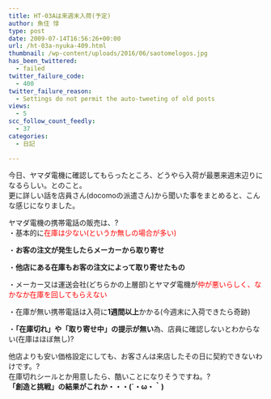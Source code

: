 ```yaml
---
title: HT-03Aは来週末入荷(予定)
author: 魚住 惇
type: post
date: 2009-07-14T16:56:26+00:00
url: /ht-03a-nyuka-409.html
thumbnail: /wp-content/uploads/2016/06/saotomelogos.jpg
has_been_twittered:
  - failed
twitter_failure_code:
  - 400
twitter_failure_reason:
  - Settings do not permit the auto-tweeting of old posts
views:
  - 5
scc_follow_count_feedly:
  - 37
categories:
  - 日記

---
```

今日、ヤマダ電機に確認してもらったところ、どうやら入荷が最悪来週末辺りになるらしい。とのこと。  
更に詳しい話を店員さん(docomoの派遣さん)から聞いた事をまとめると、こんな感じになりました。 

<!--more-->

ヤマダ電機の携帯電話の販売は、?  
・基本的に<span style="color: red;">在庫は少ない(というか無しの場合が多い)</span>

・**お客の注文が発生したらメーカーから取り寄せ**

・**他店にある在庫もお客の注文によって取り寄せたもの**

・メーカー又は運送会社(どちらかの上層部)とヤマダ電機が<span style="color: red;">仲が悪いらしく、なかなか在庫を回してもらえない</span>

・在庫が無い携帯電話は入荷に**1週間以上**かかる(今週末に入荷できたら奇跡)

・**「在庫切れ」や「取り寄せ中」の提示が無い**為、店員に確認しないとわからない(在庫はほぼ無し)?

他店よりも安い価格設定にしても、お客さんは来店したその日に契約できないわけです。?  
在庫切れシールとか用意したら、酷いことになりそうですね。?  
**「創造と挑戦」の結果がこれか・・・(´・ω・｀)**